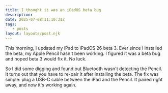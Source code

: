 ```yaml
---
title: I thought it was an iPadOS beta bug
description:
date: 2025-07-08T11:10:31Z
tags:
   - posts
layout: layouts/post.njk
---
```


This morning, I updated my iPad to iPadOS 26 beta 3. Ever since I installed the beta, my Apple Pencil hasn't been working. I figured it was a beta bug and hoped beta 3 would fix it. No luck.

So I did some digging and found out Bluetooth wasn't detecting the Pencil. It turns out that you have to re-pair it after installing the beta. The fix was simple: plug a USB-C cable between the iPad and the Pencil. It paired right away, and now it's working again.